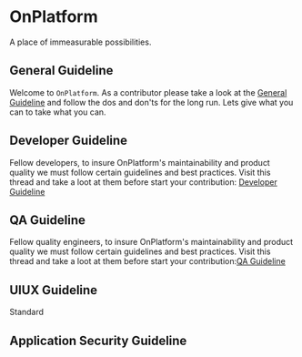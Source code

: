 
# OnPlatform

A place of immeasurable possibilities.

## General Guideline

Welcome to `OnPlatform`. As a contributor please take a look at the [General Guideline](https://github.com/On-Platform/OnPlatform/blob/master/Wiki/Genaral/GENERALGUIDE.md) and follow the dos and don'ts for the long run. Lets give what you can to take what you can.

## Developer Guideline

Fellow developers, to insure OnPlatform's maintainability and product quality we must follow certain guidelines and best practices. Visit this thread and take a loot at them before start your contribution: [Developer Guideline](https://github.com/On-Platform/OnPlatform/blob/master/Wiki/Genaral/DEVELOPERGUIDE.md)

## QA Guideline

Fellow quality engineers, to insure OnPlatform's maintainability and product quality we must follow certain guidelines and best practices. Visit this thread and take a loot at them before start your contribution:[QA Guideline](https://github.com/On-Platform/OnPlatform/blob/master/Wiki/Genaral/QAGUIDE.md)

## UIUX Guideline
Standard

## Application Security Guideline
